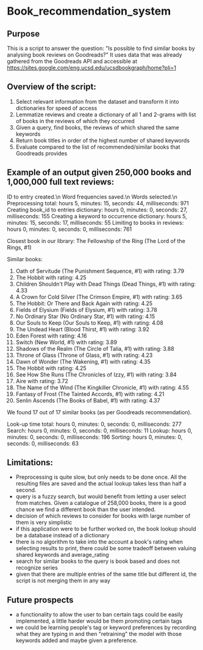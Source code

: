 # Book_recommendation_system

## Purpose
This is a script to answer the question: 
"Is possible to find similar books by analysing book reviews on Goodreads?"
It uses data that was already gathered from the Goodreads API and accessible
at https://sites.google.com/eng.ucsd.edu/ucsdbookgraph/home?pli=1

## Overview of the script:
1. Select relevant information from the dataset and transform it into dictionaries for speed of access
2. Lemmatize reviews and create a dictionary of all 1 and 2-grams with list of books in the reviews of which they occurred
3. Given a query, find books, the reviews of which shared the same keywords
4. Return book titles in order of the highest number of shared keywords
5. Evaluate compared to the list of recommended/similar books that Goodreads provides

## Example of an output given 250,000 books and 1,000,000 full text reviews: 

ID to entry created.\n
Word frequencies saved.\n
Words selected.\n
Preprocessing total: hours 5, minutes: 15, seconds: 44, milliseconds: 971 
	Creating book_id to entries dictionary: hours 0, minutes: 0, seconds: 27, milliseconds: 155 
	Creating a keyword to occurrence dictionary: hours 5, minutes: 15, seconds: 17, milliseconds: 55 
	Limiting to books in reviews: hours 0, minutes: 0, seconds: 0, milliseconds: 761 

Closest book in our library: The Fellowship of the Ring (The Lord of the Rings, #1)

Similar books:
1. Oath of Servitude (The Punishment Sequence, #1) with rating: 3.79
2. The Hobbit with rating: 4.25
3. Children Shouldn't Play with Dead Things (Dead Things, #1) with rating: 4.33
4. A Crown for Cold Silver (The Crimson Empire, #1) with rating: 3.65
5. The Hobbit: Or There and Back Again with rating: 4.25
6. Fields of Elysium (Fields of Elysium, #1) with rating: 3.78
7. No Ordinary Star (No Ordinary Star, #1) with rating: 4.15
8. Our Souls to Keep (Our Souls to Keep, #1) with rating: 4.08
9. The Undead Heart (Blood Thirst, #1) with rating: 3.92
10. Eden Forest with rating: 4.16
11. Switch (New World, #1) with rating: 3.89
12. Shadows of the Realm (The Circle of Talia, #1) with rating: 3.88
13. Throne of Glass (Throne of Glass, #1) with rating: 4.23
14. Dawn of Wonder (The Wakening, #1) with rating: 4.35
15. The Hobbit with rating: 4.25
16. See How She Runs (The Chronicles of Izzy, #1) with rating: 3.84
17. Aire with rating: 3.72
18. The Name of the Wind (The Kingkiller Chronicle, #1) with rating: 4.55
19. Fantasy of Frost (The Tainted Accords, #1) with rating: 4.21
20. Senlin Ascends (The Books of Babel, #1) with rating: 4.37

We found 17 out of 17 similar books (as per Goodreads recommendation).

Look-up time total: hours 0, minutes: 0, seconds: 0, milliseconds: 277 
	Search: hours 0, minutes: 0, seconds: 0, milliseconds: 11 
	Lookup: hours 0, minutes: 0, seconds: 0, milliseconds: 196 
	Sorting: hours 0, minutes: 0, seconds: 0, milliseconds: 63 

## Limitations:
- Preprocessing is quite slow, but only needs to be done once. All the resulting files are saved and the actual lookup 
    takes less than half a second. 
- query is a fuzzy search, but would benefit from letting a user select from matches. Given a catalogue of 
    258,000 books, there is a good chance we find a different book than the user intended.
- decision of which reviews to consider for books with large number of them is very simplistic
- if this application were to be further worked on, the book lookup should be a database instead of a dictionary
- there is no algorithm to take into the account a book's rating when selecting results to print, there
    could be some tradeoff between valuing shared keywords and average_rating
- search for similar books to the query is book based and does not recognize series
- given that there are multiple entries of the same title but different id, the script is not merging them in any way

## Future prospects
- a functionality to allow the user to ban certain tags could be easily implemented, 
    a little harder would be them promoting certain tags
- we could be learning people's tag or keyword preferences by recording what they are 
    typing in and then "retraining" the model with those keywords added and maybe
    given a preference. 
